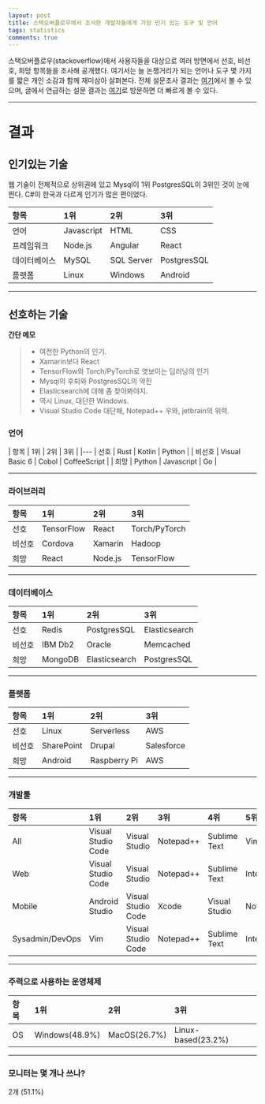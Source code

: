 ```yaml
---
layout: post
title: 스택오버플로우에서 조사한 개발자들에게 가장 인기 있는 도구 및 언어 
tags: statistics
comments: true
---
```


스택오버플로우(stackoverflow)에서 사용자들을 대상으로 여러 방면에서 선호, 비선호, 희망 항목들을 조사해 공개했다. 여기서는 늘 논쟁거리가 되는 언어나 도구 몇 가지를 짧은 개인 소감과 함께 재미삼아 살펴본다. 전체 설문조사 결과는 [여기](https://insights.stackoverflow.com/survey/2018)에서 볼 수 있으며, 글에서 언급하는 설문 결과는 [여기](https://insights.stackoverflow.com/survey/2018?utm_source=codecademyblog#technology)로 방문하면 더 빠르게 볼 수 있다.   

---
   
# 결과
## 인기있는 기술
웹 기술이 전체적으로 상위권에 있고 Mysql이 1위 PostgresSQL이 3위인 것이 눈에 띈다. C#이 한국과 다르게 인기가 많은 편이었다.
      
| 항목          | 1위     | 2위     | 3위     |
| :---          |  :---   | :---    | :---    |
| 언어          | Javascript | HTML | CSS |
| 프레임워크      | Node.js | Angular | React |
| 데이터베이스    | MySQL | SQL Server | PostgresSQL |
| 플랫폼        | Linux | Windows | Android |

---

## 선호하는 기술
  **간단 메모**    
> - 여전한 Python의 인기. 
> - Xamarin보다 React 
> - TensorFlow와 Torch/PyTorch로 엿보이는 딥러닝의 인기
> - Mysql의 후퇴와 PostgresSQL의 약진
> - Elasticsearch에 대해 좀 찾아봐야지. 
> - 역시 Linux, 대단한 Windows.
> - Visual Studio Code 대단해, Notepad++ 우와, jetbrain의 위력.


### 언어

| 항목 | 1위 | 2위 | 3위 |
|---
| 선호 | Rust | Kotlin | Python |
| 비선호 | Visual Basic 6 | Cobol | CoffeeScript |
| 희망 | Python | Javascript | Go |

---

### 라이브러리
     
| 항목 | 1위 | 2위 | 3위 |
| :-- | :-- | :-- | :-- |
| 선호 | TensorFlow | React | Torch/PyTorch |
| 비선호 | Cordova | Xamarin | Hadoop |
| 희망 | React | Node.js | TensorFlow |

---

### 데이터베이스

| 항목 | 1위 | 2위 | 3위 |
| :-- | :-- | :-- | :-- |
| 선호 | Redis | PostgresSQL | Elasticsearch |
| 비선호 | IBM Db2 | Oracle | Memcached |
| 희망 | MongoDB | Elasticsearch | PostgresSQL |

---

### 플랫폼

| 항목 | 1위 | 2위 | 3위 |
| :-- | :-- | :-- | :-- |
| 선호 | Linux | Serverless | AWS |
| 비선호 | SharePoint | Drupal | Salesforce |
| 희망 | Android | Raspberry Pi | AWS |

---

### 개발툴

| 항목 | 1위 | 2위 | 3위 | 4위 | 5위 |
| :-- | :-- | :-- | :-- | :-- | :-- |
| All | Visual Studio Code | Visual Studio | Notepad++ | Sublime Text | Vim |
| Web | Visual Studio Code | Visual Studio | Notepad++ | Sublime Text | IntelliJ |
| Mobile | Android Studio | Visual Studio Code | Xcode | Visual Studio | Notepad++ |
| Sysadmin/DevOps | Vim | Visual Studio Code | Notepad++ | Sublime Text | IntelliJ ||

---

### 주력으로 사용하는 운영체제

| 항목 | 1위 | 2위 | 3위 |
| :-- | :-- | :-- | :-- |
| OS | Windows(48.9%) | MacOS(26.7%) | Linux-based(23.2%) ||

---

### 모니터는 몇 개나 쓰나?
2개 (51.1%)
